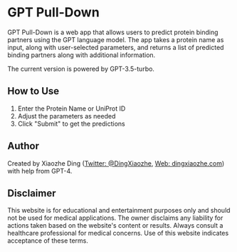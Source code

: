 # GPT Pull-Down

GPT Pull-Down is a web app that allows users to predict protein binding partners using the GPT language model. The app takes a protein name as input, along with user-selected parameters, and returns a list of predicted binding partners along with additional information.

The current version is powered by GPT-3.5-turbo.

## How to Use
1. Enter the Protein Name or UniProt ID
2. Adjust the parameters as needed
3. Click "Submit" to get the predictions

## Author
Created by Xiaozhe Ding ([Twitter: @DingXiaozhe](https://twitter.com/DingXiaozhe), [Web: dingxiaozhe.com](https://dingxiaozhe.com)) with help from GPT-4.

## Disclaimer
This website is for educational and entertainment purposes only and should not be used for medical applications. The owner disclaims any liability for actions taken based on the website's content or results. Always consult a healthcare professional for medical concerns. Use of this website indicates acceptance of these terms.

